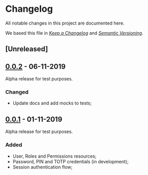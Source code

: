 # Changelog

All notable changes in this project are documented here.

We based this file in [*Keep a Changelog*](https://keepachangelog.com/en/1.0.0/) and [*Semantic Versioning*](https://semver.org/spec/v2.0.0.html).

## [Unreleased]

## [0.0.2] - 06-11-2019

Alpha release for test purposes.

### Changed

- Update docs and add mocks to tests;

## [0.0.1] - 01-11-2019

Alpha release for test purposes.

### Added

- User, Roles and Permissions resources;
- Password, PIN and TOTP credentials (in development);
- Session authentication flow;

[0.0.1]: https://github.com/dlpco/banking-panda/compare/v0.0.1...v0.0.2
[0.0.2]: https://github.com/dlpco/banking-panda/compare/v0.0.2...HEAD